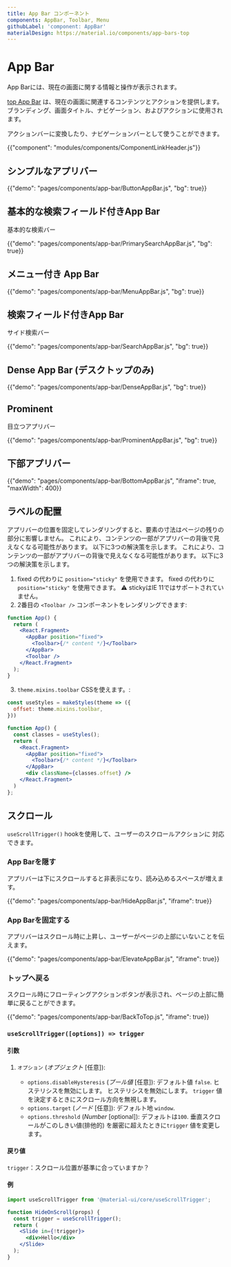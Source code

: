 ```yaml
---
title: App Bar コンポーネント
components: AppBar, Toolbar, Menu
githubLabel: 'component: AppBar'
materialDesign: https://material.io/components/app-bars-top
---
```


# App Bar

<p class="description">App Barには、現在の画面に関する情報と操作が表示されます。</p>

[top App Bar](https://material.io/design/components/app-bars-top.html) は、現在の画面に関連するコンテンツとアクションを提供します。 ブランディング、画面タイトル、ナビゲーション、およびアクションに使用されます。

アクションバーに変換したり、ナビゲーションバーとして使うことができます。

{{"component": "modules/components/ComponentLinkHeader.js"}}

## シンプルなアプリバー

{{"demo": "pages/components/app-bar/ButtonAppBar.js", "bg": true}}

## 基本的な検索フィールド付きApp Bar

基本的な検索バー

{{"demo": "pages/components/app-bar/PrimarySearchAppBar.js", "bg": true}}

## メニュー付き App Bar

{{"demo": "pages/components/app-bar/MenuAppBar.js", "bg": true}}

## 検索フィールド付きApp Bar

サイド検索バー

{{"demo": "pages/components/app-bar/SearchAppBar.js", "bg": true}}

## Dense App Bar (デスクトップのみ)

{{"demo": "pages/components/app-bar/DenseAppBar.js", "bg": true}}

## Prominent

目立つアプリバー

{{"demo": "pages/components/app-bar/ProminentAppBar.js", "bg": true}}

## 下部アプリバー

{{"demo": "pages/components/app-bar/BottomAppBar.js", "iframe": true, "maxWidth": 400}}

## ラベルの配置

アプリバーの位置を固定してレンダリングすると、要素の寸法はページの残りの部分に影響しません。 これにより、コンテンツの一部がアプリバーの背後で見えなくなる可能性があります。 以下に3つの解決策を示します。 これにより、コンテンツの一部がアプリバーの背後で見えなくなる可能性があります。 以下に3つの解決策を示します。

1. fixed の代わりに `position="sticky"` を使用できます。 fixed の代わりに `position="sticky"` を使用できます。 ⚠️ stickyはIE 11ではサポートされていません。
2. 2番目の `<Toolbar />` コンポーネントをレンダリングできます:

```jsx
function App() {
  return (
    <React.Fragment>
      <AppBar position="fixed">
        <Toolbar>{/* content */}</Toolbar>
      </AppBar>
      <Toolbar />
    </React.Fragment>
  );
}
```

3. `theme.mixins.toolbar` CSSを使えます。:

```jsx
const useStyles = makeStyles(theme => ({
  offset: theme.mixins.toolbar,
}))

function App() {
  const classes = useStyles();
  return (
    <React.Fragment>
      <AppBar position="fixed">
        <Toolbar>{/* content */}</Toolbar>
      </AppBar>
      <div className={classes.offset} />
    </React.Fragment>
  )
};
```

## スクロール

`useScrollTrigger()` hookを使用して、ユーザーのスクロールアクションに 対応できます。

### App Barを隠す

アプリバーは下にスクロールすると非表示になり、読み込めるスペースが増えます。

{{"demo": "pages/components/app-bar/HideAppBar.js", "iframe": true}}

### App Barを固定する

アプリバーはスクロール時に上昇し、ユーザーがページの上部にいないことを伝えます。

{{"demo": "pages/components/app-bar/ElevateAppBar.js", "iframe": true}}

### トップへ戻る

スクロール時にフローティングアクションボタンが表示され、ページの上部に簡単に戻ることができます。

{{"demo": "pages/components/app-bar/BackToTop.js", "iframe": true}}

### `useScrollTrigger([options]) => trigger`

#### 引数

1. `オプション` (*オプジェクト* [任意]):

   - `options.disableHysteresis` (*ブール値* [任意]): デフォルト値 `false`. ヒステリシスを無効にします。 ヒステリシスを無効にします。 `trigger` 値を決定するときにスクロール方向を無視します。
   - `options.target` (*ノード* [任意]): デフォルト地 `window`.
   - `options.threshold` (*Number* [optional]): デフォルトは`100`. 垂直スクロールがこのしきい値(排他的) を厳密に超えたときに`trigger` 値を変更します。

#### 戻り値

`trigger`：スクロール位置が基準に合っていますか？

#### 例

```jsx
import useScrollTrigger from '@material-ui/core/useScrollTrigger';

function HideOnScroll(props) {
  const trigger = useScrollTrigger();
  return (
    <Slide in={!trigger}>
      <div>Hello</div>
    </Slide>
  );
}
```
